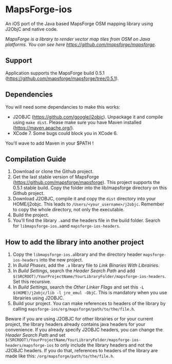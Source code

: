 # MapsForge-ios
An iOS port of the Java based MapsForge OSM mapping library using J2ObjC and native code.

*MapsForge is a library to render vector map tiles from OSM on Java platforms. You can see here https://github.com/mapsforge/mapsforge.*

## Support

Application supports the MapsForge build 0.5.1 (https://github.com/mapsforge/mapsforge/tree/0.5.1).

## Dependencies

You will need some dependancies to make this works:
* J2OBJC (https://github.com/google/j2objc). Unpackage it and compile using `make dist`. Please make sure you have Maven installed (https://maven.apache.org/).
* XCode 7. Some bugs could block you in XCode 6.

You'll wave to add Maven in your $PATH !

## Compilation Guide

1. Download or clone the Github project.
2. Get the last stable version of MapsForge (https://github.com/mapsforge/mapsforge). This project supports the 0.5.1 stable build. Copy the folder into the lib/mapsforge directory on this Github project.
3. Download J2OBJC, compile it and copy the `dist` directory into your HOME/j2objc. This leads to `/Users/<your_username>/j2objc`. Remember to copy the whole directory, not only the executable.
4. Build the project.
5. You'll find the library `.a`and the headers file in the build folder. Search for `libmapsforge-ios.a`and `mapsforge-ios-headers`.

## How to add the library into another project

1. Copy the `libmapsforge-ios.a`library and the directory header `mapsforge-ios-headers` into the new project.
2. In *Build Phases*, add the `.a` library file to *Link Binaries With Librairies*.
3. In *Build Settings*, search the *Header Search Path* and add `$(SRCROOT)/YourProjectName/YourLibraryFolder/mapsforge-ios-headers`. Set this recursive.
4. In *Build Settings*, search the *Other Linker Flags* and set this `-L $(HOME)/j2objc/lib -l jre_emul -ObjC`. This is mandatory when you use librairies using J2OBJC.
4. Build your project. You can make references to headers of the library by calling `mapsforge-ios/org/mapsforge/path/to/the/file.h`.

Beware if you are using J2OBJC for other librairies or for your current project, the library headers already contains java headers for your convenience. If you already specify J2OBJC headers, you can change the *Header Search Path* and set `$(SRCROOT)/YourProjectName/YourLibraryFolder/mapsforge-ios-headers/mapsforge-ios` to only include the library headers and not the J2OBJC headers. If you do that, references to headers of the library are made like this: `/org/mapsforge/path/to/the/file.h`.
